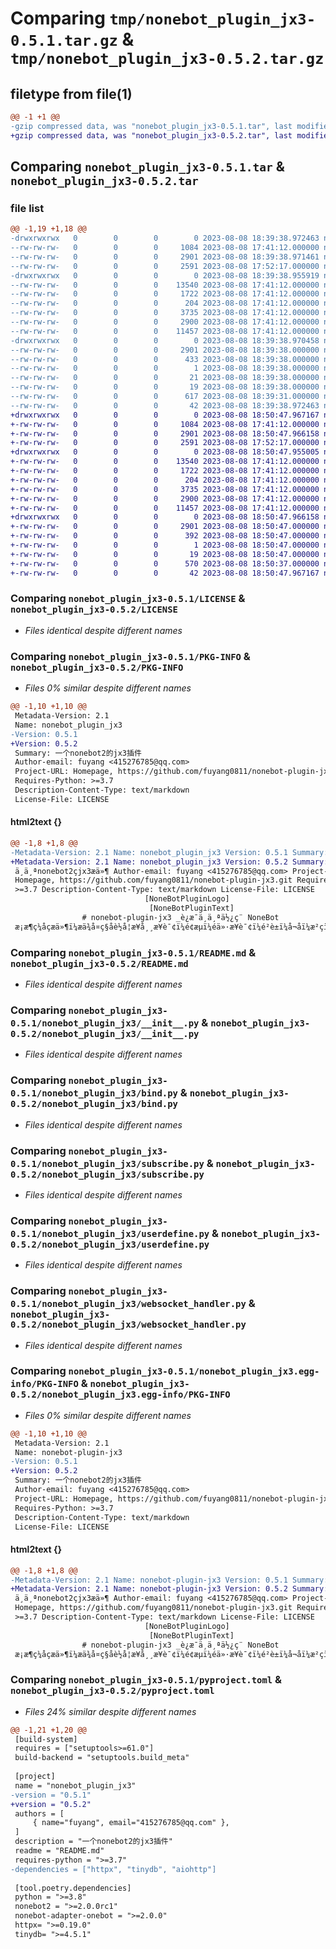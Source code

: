 # Comparing `tmp/nonebot_plugin_jx3-0.5.1.tar.gz` & `tmp/nonebot_plugin_jx3-0.5.2.tar.gz`

## filetype from file(1)

```diff
@@ -1 +1 @@
-gzip compressed data, was "nonebot_plugin_jx3-0.5.1.tar", last modified: Tue Aug  8 18:39:38 2023, max compression
+gzip compressed data, was "nonebot_plugin_jx3-0.5.2.tar", last modified: Tue Aug  8 18:50:47 2023, max compression
```

## Comparing `nonebot_plugin_jx3-0.5.1.tar` & `nonebot_plugin_jx3-0.5.2.tar`

### file list

```diff
@@ -1,19 +1,18 @@
-drwxrwxrwx   0        0        0        0 2023-08-08 18:39:38.972463 nonebot_plugin_jx3-0.5.1/
--rw-rw-rw-   0        0        0     1084 2023-08-08 17:41:12.000000 nonebot_plugin_jx3-0.5.1/LICENSE
--rw-rw-rw-   0        0        0     2901 2023-08-08 18:39:38.971461 nonebot_plugin_jx3-0.5.1/PKG-INFO
--rw-rw-rw-   0        0        0     2591 2023-08-08 17:52:17.000000 nonebot_plugin_jx3-0.5.1/README.md
-drwxrwxrwx   0        0        0        0 2023-08-08 18:39:38.955919 nonebot_plugin_jx3-0.5.1/nonebot_plugin_jx3/
--rw-rw-rw-   0        0        0    13540 2023-08-08 17:41:12.000000 nonebot_plugin_jx3-0.5.1/nonebot_plugin_jx3/__init__.py
--rw-rw-rw-   0        0        0     1722 2023-08-08 17:41:12.000000 nonebot_plugin_jx3-0.5.1/nonebot_plugin_jx3/bind.py
--rw-rw-rw-   0        0        0      204 2023-08-08 17:41:12.000000 nonebot_plugin_jx3-0.5.1/nonebot_plugin_jx3/config.py
--rw-rw-rw-   0        0        0     3735 2023-08-08 17:41:12.000000 nonebot_plugin_jx3-0.5.1/nonebot_plugin_jx3/subscribe.py
--rw-rw-rw-   0        0        0     2900 2023-08-08 17:41:12.000000 nonebot_plugin_jx3-0.5.1/nonebot_plugin_jx3/userdefine.py
--rw-rw-rw-   0        0        0    11457 2023-08-08 17:41:12.000000 nonebot_plugin_jx3-0.5.1/nonebot_plugin_jx3/websocket_handler.py
-drwxrwxrwx   0        0        0        0 2023-08-08 18:39:38.970458 nonebot_plugin_jx3-0.5.1/nonebot_plugin_jx3.egg-info/
--rw-rw-rw-   0        0        0     2901 2023-08-08 18:39:38.000000 nonebot_plugin_jx3-0.5.1/nonebot_plugin_jx3.egg-info/PKG-INFO
--rw-rw-rw-   0        0        0      433 2023-08-08 18:39:38.000000 nonebot_plugin_jx3-0.5.1/nonebot_plugin_jx3.egg-info/SOURCES.txt
--rw-rw-rw-   0        0        0        1 2023-08-08 18:39:38.000000 nonebot_plugin_jx3-0.5.1/nonebot_plugin_jx3.egg-info/dependency_links.txt
--rw-rw-rw-   0        0        0       21 2023-08-08 18:39:38.000000 nonebot_plugin_jx3-0.5.1/nonebot_plugin_jx3.egg-info/requires.txt
--rw-rw-rw-   0        0        0       19 2023-08-08 18:39:38.000000 nonebot_plugin_jx3-0.5.1/nonebot_plugin_jx3.egg-info/top_level.txt
--rw-rw-rw-   0        0        0      617 2023-08-08 18:39:31.000000 nonebot_plugin_jx3-0.5.1/pyproject.toml
--rw-rw-rw-   0        0        0       42 2023-08-08 18:39:38.972463 nonebot_plugin_jx3-0.5.1/setup.cfg
+drwxrwxrwx   0        0        0        0 2023-08-08 18:50:47.967167 nonebot_plugin_jx3-0.5.2/
+-rw-rw-rw-   0        0        0     1084 2023-08-08 17:41:12.000000 nonebot_plugin_jx3-0.5.2/LICENSE
+-rw-rw-rw-   0        0        0     2901 2023-08-08 18:50:47.966158 nonebot_plugin_jx3-0.5.2/PKG-INFO
+-rw-rw-rw-   0        0        0     2591 2023-08-08 17:52:17.000000 nonebot_plugin_jx3-0.5.2/README.md
+drwxrwxrwx   0        0        0        0 2023-08-08 18:50:47.955005 nonebot_plugin_jx3-0.5.2/nonebot_plugin_jx3/
+-rw-rw-rw-   0        0        0    13540 2023-08-08 17:41:12.000000 nonebot_plugin_jx3-0.5.2/nonebot_plugin_jx3/__init__.py
+-rw-rw-rw-   0        0        0     1722 2023-08-08 17:41:12.000000 nonebot_plugin_jx3-0.5.2/nonebot_plugin_jx3/bind.py
+-rw-rw-rw-   0        0        0      204 2023-08-08 17:41:12.000000 nonebot_plugin_jx3-0.5.2/nonebot_plugin_jx3/config.py
+-rw-rw-rw-   0        0        0     3735 2023-08-08 17:41:12.000000 nonebot_plugin_jx3-0.5.2/nonebot_plugin_jx3/subscribe.py
+-rw-rw-rw-   0        0        0     2900 2023-08-08 17:41:12.000000 nonebot_plugin_jx3-0.5.2/nonebot_plugin_jx3/userdefine.py
+-rw-rw-rw-   0        0        0    11457 2023-08-08 17:41:12.000000 nonebot_plugin_jx3-0.5.2/nonebot_plugin_jx3/websocket_handler.py
+drwxrwxrwx   0        0        0        0 2023-08-08 18:50:47.966158 nonebot_plugin_jx3-0.5.2/nonebot_plugin_jx3.egg-info/
+-rw-rw-rw-   0        0        0     2901 2023-08-08 18:50:47.000000 nonebot_plugin_jx3-0.5.2/nonebot_plugin_jx3.egg-info/PKG-INFO
+-rw-rw-rw-   0        0        0      392 2023-08-08 18:50:47.000000 nonebot_plugin_jx3-0.5.2/nonebot_plugin_jx3.egg-info/SOURCES.txt
+-rw-rw-rw-   0        0        0        1 2023-08-08 18:50:47.000000 nonebot_plugin_jx3-0.5.2/nonebot_plugin_jx3.egg-info/dependency_links.txt
+-rw-rw-rw-   0        0        0       19 2023-08-08 18:50:47.000000 nonebot_plugin_jx3-0.5.2/nonebot_plugin_jx3.egg-info/top_level.txt
+-rw-rw-rw-   0        0        0      570 2023-08-08 18:50:37.000000 nonebot_plugin_jx3-0.5.2/pyproject.toml
+-rw-rw-rw-   0        0        0       42 2023-08-08 18:50:47.967167 nonebot_plugin_jx3-0.5.2/setup.cfg
```

### Comparing `nonebot_plugin_jx3-0.5.1/LICENSE` & `nonebot_plugin_jx3-0.5.2/LICENSE`

 * *Files identical despite different names*

### Comparing `nonebot_plugin_jx3-0.5.1/PKG-INFO` & `nonebot_plugin_jx3-0.5.2/PKG-INFO`

 * *Files 0% similar despite different names*

```diff
@@ -1,10 +1,10 @@
 Metadata-Version: 2.1
 Name: nonebot_plugin_jx3
-Version: 0.5.1
+Version: 0.5.2
 Summary: 一个nonebot2的jx3插件
 Author-email: fuyang <415276785@qq.com>
 Project-URL: Homepage, https://github.com/fuyang0811/nonebot-plugin-jx3.git
 Requires-Python: >=3.7
 Description-Content-Type: text/markdown
 License-File: LICENSE
```

#### html2text {}

```diff
@@ -1,8 +1,8 @@
-Metadata-Version: 2.1 Name: nonebot_plugin_jx3 Version: 0.5.1 Summary:
+Metadata-Version: 2.1 Name: nonebot_plugin_jx3 Version: 0.5.2 Summary:
 ä¸ä¸ªnonebot2çjx3æä»¶ Author-email: fuyang <415276785@qq.com> Project-URL:
 Homepage, https://github.com/fuyang0811/nonebot-plugin-jx3.git Requires-Python:
 >=3.7 Description-Content-Type: text/markdown License-File: LICENSE
                              [NoneBotPluginLogo]
                               [NoneBotPluginText]
                # nonebot-plugin-jx3 _è¿æ¯ä¸ä¸ªä½¿ç¨ NoneBot
 æ¡æ¶ç¼åçæä»¶ï¼æä¾å¤ç§åè½å¦æ¥å¸¸æ¥è¯¢ï¼é¢æµï¼éä»·æ¥è¯¢ï¼é²è±ï¼å¬åï¼æ²çï¼jjcï¼é»å¸ï¼éªè¯ï¼å¥éï¼æåä»¥åå¤ç§æ¶æ¯æ¨éåè½ã_
```

### Comparing `nonebot_plugin_jx3-0.5.1/README.md` & `nonebot_plugin_jx3-0.5.2/README.md`

 * *Files identical despite different names*

### Comparing `nonebot_plugin_jx3-0.5.1/nonebot_plugin_jx3/__init__.py` & `nonebot_plugin_jx3-0.5.2/nonebot_plugin_jx3/__init__.py`

 * *Files identical despite different names*

### Comparing `nonebot_plugin_jx3-0.5.1/nonebot_plugin_jx3/bind.py` & `nonebot_plugin_jx3-0.5.2/nonebot_plugin_jx3/bind.py`

 * *Files identical despite different names*

### Comparing `nonebot_plugin_jx3-0.5.1/nonebot_plugin_jx3/subscribe.py` & `nonebot_plugin_jx3-0.5.2/nonebot_plugin_jx3/subscribe.py`

 * *Files identical despite different names*

### Comparing `nonebot_plugin_jx3-0.5.1/nonebot_plugin_jx3/userdefine.py` & `nonebot_plugin_jx3-0.5.2/nonebot_plugin_jx3/userdefine.py`

 * *Files identical despite different names*

### Comparing `nonebot_plugin_jx3-0.5.1/nonebot_plugin_jx3/websocket_handler.py` & `nonebot_plugin_jx3-0.5.2/nonebot_plugin_jx3/websocket_handler.py`

 * *Files identical despite different names*

### Comparing `nonebot_plugin_jx3-0.5.1/nonebot_plugin_jx3.egg-info/PKG-INFO` & `nonebot_plugin_jx3-0.5.2/nonebot_plugin_jx3.egg-info/PKG-INFO`

 * *Files 0% similar despite different names*

```diff
@@ -1,10 +1,10 @@
 Metadata-Version: 2.1
 Name: nonebot-plugin-jx3
-Version: 0.5.1
+Version: 0.5.2
 Summary: 一个nonebot2的jx3插件
 Author-email: fuyang <415276785@qq.com>
 Project-URL: Homepage, https://github.com/fuyang0811/nonebot-plugin-jx3.git
 Requires-Python: >=3.7
 Description-Content-Type: text/markdown
 License-File: LICENSE
```

#### html2text {}

```diff
@@ -1,8 +1,8 @@
-Metadata-Version: 2.1 Name: nonebot-plugin-jx3 Version: 0.5.1 Summary:
+Metadata-Version: 2.1 Name: nonebot-plugin-jx3 Version: 0.5.2 Summary:
 ä¸ä¸ªnonebot2çjx3æä»¶ Author-email: fuyang <415276785@qq.com> Project-URL:
 Homepage, https://github.com/fuyang0811/nonebot-plugin-jx3.git Requires-Python:
 >=3.7 Description-Content-Type: text/markdown License-File: LICENSE
                              [NoneBotPluginLogo]
                               [NoneBotPluginText]
                # nonebot-plugin-jx3 _è¿æ¯ä¸ä¸ªä½¿ç¨ NoneBot
 æ¡æ¶ç¼åçæä»¶ï¼æä¾å¤ç§åè½å¦æ¥å¸¸æ¥è¯¢ï¼é¢æµï¼éä»·æ¥è¯¢ï¼é²è±ï¼å¬åï¼æ²çï¼jjcï¼é»å¸ï¼éªè¯ï¼å¥éï¼æåä»¥åå¤ç§æ¶æ¯æ¨éåè½ã_
```

### Comparing `nonebot_plugin_jx3-0.5.1/pyproject.toml` & `nonebot_plugin_jx3-0.5.2/pyproject.toml`

 * *Files 24% similar despite different names*

```diff
@@ -1,21 +1,20 @@
 [build-system]
 requires = ["setuptools>=61.0"]
 build-backend = "setuptools.build_meta"
 
 [project]
 name = "nonebot_plugin_jx3"
-version = "0.5.1"
+version = "0.5.2"
 authors = [
     { name="fuyang", email="415276785@qq.com" },
 ]
 description = "一个nonebot2的jx3插件"
 readme = "README.md"
 requires-python = ">=3.7"
-dependencies = ["httpx", "tinydb", "aiohttp"]
 
 [tool.poetry.dependencies]
 python = ">=3.8"
 nonebot2 = ">=2.0.0rc1"
 nonebot-adapter-onebot = ">=2.0.0"
 httpx= ">=0.19.0"
 tinydb= ">=4.5.1"
```

